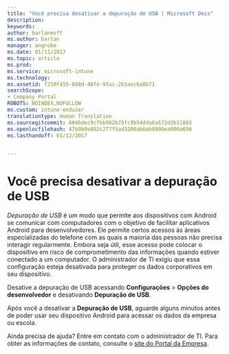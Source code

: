 ```yaml
---
title: "Você precisa desativar a depuração de USB | Microsoft Docs"
description: 
keywords: 
author: barlanmsft
ms.author: barlan
manager: angrobe
ms.date: 01/11/2017
ms.topic: article
ms.prod: 
ms.service: microsoft-intune
ms.technology: 
ms.assetid: f250f455-898d-46fe-93ac-2b3aec6a0b71
searchScope:
- Company Portal
ROBOTS: NOINDEX,NOFOLLOW
ms.custom: intune-enduser
translationtype: Human Translation
ms.sourcegitcommit: 604bdec9cfbb982b75fc9b54dda6a572d2b11802
ms.openlocfilehash: 47b9b0e882c277f5ad3200ab6eb8999ea000a696
ms.lasthandoff: 01/12/2017


---
```


# <a name="you-need-to-turn-off-usb-debugging"></a>Você precisa desativar a depuração de USB

_Depuração de USB_ é um modo que permite aos dispositivos com Android se comunicar com computadores com o objetivo de facilitar aplicativos Android para desenvolvedores. Ele permite certos acessos às áreas especializadas do telefone com as quais a maioria das pessoas não precisa interagir regularmente. Embora seja útil, esse acesso pode colocar o dispositivo em risco de comprometimento das informações quando estiver conectado a um computador. O administrador de TI exigiu que essa configuração esteja desativada para proteger os dados corporativos em seu dispositivo.

Desative a depuração de USB acessando **Configurações** > **Opções do desenvolvedor** e desativando **Depuração de USB**.

Após você a desativar a **Depuração de USB**, aguarde alguns minutos antes de poder usar seu dispositivo Android para acessar os dados da empresa ou escola.

Ainda precisa de ajuda? Entre em contato com o administrador de TI. Para obter as informações de contato, consulte o [site do Portal da Empresa](http://portal.manage.microsoft.com).


